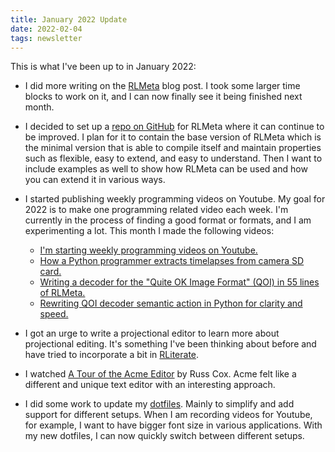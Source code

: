 ```yaml
---
title: January 2022 Update
date: 2022-02-04
tags: newsletter
---
```


This is what I've been up to in January 2022:

* I did more writing on the [RLMeta](/writing/rlmeta-poster2/index.html) blog
  post. I took some larger time blocks to work on it, and I can now finally see
  it being finished next month.

* I decided to set up a [repo on
  GitHub](https://github.com/rickardlindberg/rlmeta) for RLMeta where it can
  continue to be improved. I plan for it to contain the base version of RLMeta
  which is the minimal version that is able to compile itself and maintain
  properties such as flexible, easy to extend, and easy to understand. Then I
  want to include examples as well to show how RLMeta can be used and how you
  can extend it in various ways.

* I started publishing weekly programming videos on Youtube. My goal for 2022
  is to make one programming related video each week. I'm currently in the
  process of finding a good format or formats, and I am experimenting a lot.
  This month I made the following videos:

    * [I'm starting weekly programming videos on Youtube.](https://youtu.be/NsVERD6Xvvw)
    * [How a Python programmer extracts timelapses from camera SD card.](https://youtu.be/6lqdJvSuZpk)
    * [Writing a decoder for the "Quite OK Image Format" (QOI) in 55 lines of RLMeta.](https://youtu.be/aT2XbyMv53E)
    * [Rewriting QOI decoder semantic action in Python for clarity and speed.](https://youtu.be/V3oUnhyCSkY)

* I got an urge to write a projectional editor to learn more about projectional
  editing. It's something I've been thinking about before and have tried to
  incorporate a bit in [RLiterate](/projects/rliterate/index.html).

* I watched [A Tour of the Acme Editor](https://youtu.be/dP1xVpMPn8M) by Russ
  Cox. Acme felt like a different and unique text editor with an interesting
  approach.

* I did some work to update my
  [dotfiles](https://github.com/rickardlindberg/dotfiles/). Mainly to simplify
  and add support for different setups. When I am recording videos for Youtube,
  for example, I want to have bigger font size in various applications. With my
  new dotfiles, I can now quickly switch between different setups.
